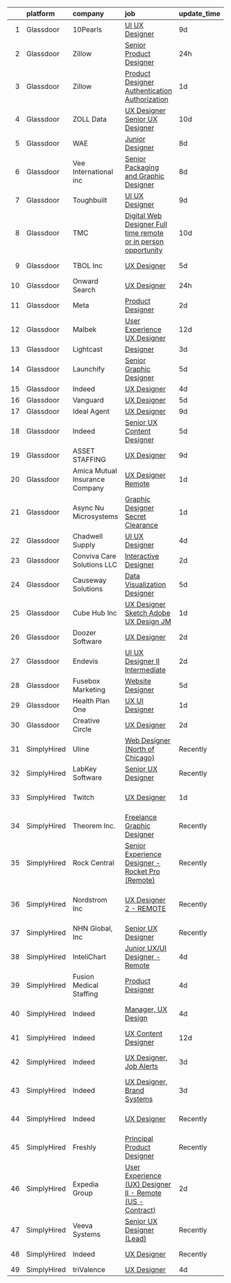 

|    | platform    | company                        | job                                                                                                                                                                                                                                                                                                                                                                                                                                                                                                                                                                                                                                                                                                                                                                                                                                                                                                                                                                                                                                                                                                                                                                                                                                                                                                                                                                                                                  | update_time   | location                     |
|---:|:------------|:-------------------------------|:---------------------------------------------------------------------------------------------------------------------------------------------------------------------------------------------------------------------------------------------------------------------------------------------------------------------------------------------------------------------------------------------------------------------------------------------------------------------------------------------------------------------------------------------------------------------------------------------------------------------------------------------------------------------------------------------------------------------------------------------------------------------------------------------------------------------------------------------------------------------------------------------------------------------------------------------------------------------------------------------------------------------------------------------------------------------------------------------------------------------------------------------------------------------------------------------------------------------------------------------------------------------------------------------------------------------------------------------------------------------------------------------------------------------|:--------------|:-----------------------------|
|  1 | Glassdoor   | 10Pearls                       | [UI UX Designer](https://www.glassdoor.com/partner/jobListing.htm?pos=101&ao=1110586&s=58&guid=000001822efb49cba9d8c8c43bbc4e1f&src=GD_JOB_AD&t=SR&vt=w&cs=1_9fadefc9&cb=1658645597150&jobListingId=1008006097055&cpc=77D8CEE05F182B4C&jrtk=3-0-1g8nfmigpjrp6801-1g8nfmih8i9ip800-8954bcb0c80c7128--6NYlbfkN0AZhccrYCUSJlZEde1UnGXnwlG1V9FU8luw-eezWnVYryhvytlOo_vN_9VpuiQWIjKf1VWnHkpAwauXN_L9nOKCQBamihrglgP6Etz8i7tMa89cZh808727uNOypzGqdqO_C43vUxqv2mX3MbNb5yfh2I4Z5xt2E3PNu3CribzXgnDnUdZO02vIBa1F977YuLwfqyRF4nJ_hBO1Ix-8VtkigGwNPS5RiOP7Aahds9cc-zWpD9zEteovkxb1JPTtHy2TgahskzEFWEHX6pC2Fn4WD8KP32fCeGmxzrU-vI0m2Gs_igkPKUjK5_uMrXRO0HJVPSvG400cu05GzD3iyPwDj1NzO1CLRQtBVtoEWn5Ux8322s0KeVZFWmMQZ2BPvEmD_vimTrfiVR_Inn6144Obml8tTMrusaDZvzWYTyz_PXUID7vjtYI2NUt41ax1DSI%3D)                                                                                                                                                                                                                                                                                                                                                                                                                                                                                                                                                                                                                                   | 9d            | Tysons Corner, VA            |
|  2 | Glassdoor   | Zillow                         | [Senior Product Designer](https://www.glassdoor.com/partner/jobListing.htm?pos=126&ao=1110586&s=58&guid=000001822efb49cba9d8c8c43bbc4e1f&src=GD_JOB_AD&t=SR&vt=w&cs=1_fcbbc256&cb=1658645597153&jobListingId=1008024796720&cpc=451933188B21919D&jrtk=3-0-1g8nfmigpjrp6801-1g8nfmih8i9ip800-5e6f7dd9937510c6--6NYlbfkN0ANMurRYyPEXg08u6OamUd1Mvhk-zhFSGYIZgoJR86UvYL2v6MoUqae-sD5DnU21vpxJYcR6wc9hbrIIBYAaQ9evH4EppjVYFOP2-_gkqFVxqTvyiElhsPFLwSTDABzQunXxr3e0o9jnw4APyUkYnXPc15tUs56kqpQPe8BIII78SuB6_s-BONsGV-ZjNKWxyLVvCY35TfT0n2k-iGShnZ3y5Mr8Na08pYAVTP3QJQxlNsX5D29EYvKTZYzgAl0SBJ2CZs68QQ2IyhpagIdEWRJontGXVmqfqgzv_YU4YqhWRcr5kFnCQiWxVrTtps_Qe4mCLcfvkOvu24mp4JuNYqgWBFlvsIGS0mps6xC3r8IOCje0hVkcfZ2pWvW1xiQNEngAG-GRRXedtsLjhSYJF9ZUkFrwM_Y0igW5JPaZe-v1wYVRfq0ff2N_EvYiOt7fly7ORUbjslzUaviLwtxVXyE1IJMzAndFnutX-nVhkKJmZDQeptTEYBAwC9p8LbDA_ZZfDOOQVbSssdGL4YBqoifsauWvLi2wncLKpK6vBYiFwH9xIr5m00nRcjk3sS93zkJIxAYpb3CLs4eXJ2Ijvn7hhxzO8QVMcCDsD34W5O7ENz9eCVd7oPV2WnUAEkBmZlYwOgpRtxyyWAeifRpnLaGF4Dt7_wJvkcxGw6QKC4keGQYEaQZZRP7fy1rg2haaV2AMa3d9GGOEuarJnS3WSv8iRLXFEXT-a5pAeZ59bO1FHkdDyyM9TXGVdPsjIk4Fxy5ev5iDFglFROMPlGDTxa6fhitVwpbz7Cmn2Kwa_04qBVfOFCRle3f2UaRbtam1XRCzFga2oqSTeRpbvk2ooAFuIyBRYoD6P8Iazgg9CHl7znxkZo8E-YxU-3Ukvc-uTs%3D)                                                                                                                                                          | 24h           | Remote                       |
|  3 | Glassdoor   | Zillow                         | [Product Designer  Authentication   Authorization](https://www.glassdoor.com/partner/jobListing.htm?pos=118&ao=1110586&s=58&guid=000001822efb49cba9d8c8c43bbc4e1f&src=GD_JOB_AD&t=SR&vt=w&cs=1_fd1a0aff&cb=1658645597152&jobListingId=1008023664624&cpc=334ABAF5D42DC775&jrtk=3-0-1g8nfmigpjrp6801-1g8nfmih8i9ip800-33c1d3af201724f3--6NYlbfkN0ANMurRYyPEXg08u6OamUd1Mvhk-zhFSGYIZgoJR86UvYL2v6MoUqae-sD5DnU21vodKaM9KoTV1c8LPLLOSfkmXA25b2gwpB9Bb0DAT1JGVhjGTQhdIkWIgwcDQdSB_w8VdaFvzjUqzuqErSoV0_Es1jqDKvJEbUkHjNwgtPI1MnQkkjvjqVbu0L2Kg9p_GI1dmpPLziyz4fdnOPQGvD5uRSXZyoRuF8jgUUOwr3tlMGJOReL1JrSIUsiDINViOMgPHx7Ngqx_4fEqy5JIK25D_rl0LYVbEdPjmMcS8WmF4GC-zLGZRBVIvjGyX9HWz3x7pxZHGIMMp3rswNGl4Tis2mRF-1ulGsSkNQeVqki4WMDxCXXfcy44-EG8LvBEtbLpibYXnf5fYjgVqHk8hZQcemcSoYX9CbZHqz_1ymOFfwIT4uk0IJ8_96L3_QlTLlRUGPTpNSrE5m5RsnGDd2w0nTQYvhxnnh3a3YQuT6JJW-UvIOa7AHKUg4b_7SDxcFM95EivrzgDNvgEKrLxjx2xVsLiqWn-Ota7n9g-AdNaTCerqbEXqacGXDCZlhc3UtqTLAeFDg6Dj7WDA-N_Oov4S2rjDeNuB1waJV8l_HNpwrZGRiBIuOvVB5P7USw4EvMrp21itH73M8dFq4GusNaJV_M51sCWsLbf5clp0wYg1jSVBbmam4LyyrYVS5vPJpi2BOfWu8QmOroLmZoaXTks-onOqe8WXqz22K0dcXfWY1W08iue7uAEnrWGkDWfS2h4aiXDIFqKJpXobt1RNwB9KXgRWtDbXjSi5AzmvIMY69YTdLOvJPlEpriNLtosWaT77Vpf0O0iyB9CtGMqn91qTofSXlSEHZh81UUQ75VvTqvIWTkBdhrc)                                                                                                                                               | 1d            | Remote                       |
|  4 | Glassdoor   | ZOLL Data                      | [UX Designer Senior UX Designer](https://www.glassdoor.com/partner/jobListing.htm?pos=103&ao=1110586&s=58&guid=000001822efb49cba9d8c8c43bbc4e1f&src=GD_JOB_AD&t=SR&vt=w&ea=1&cs=1_229fd95a&cb=1658645597151&jobListingId=1008002963426&cpc=5F8B9684766EE3AF&jrtk=3-0-1g8nfmigpjrp6801-1g8nfmih8i9ip800-a00ff6b17fc8701a--6NYlbfkN0CIq9sqsdHG9cyeciSMGB2OVgv17i_TEGVwM1no6oC4wWg2s9oH7BGJ7lPkg1btb98huIL7V4V5x5MkjqiRMvX3058Gsj0BD86erdmSqn2x9rDaiyNVM216JjWieFw7TORgJlROIv_5ACNY1VCHRt02C9xxVzOkCWqwdv-_2jucEfSEtHQxlxPbZq767ByUig6aSjm0QzyShx-Z912DdhWa982gjO_FoZaPokBMyUyTxH1iiXrOGLndrD13zJb0B4Yz7Nd_b29ibmyZTXJ3E4xMmQMJv8EfrfMmOezIBDKM_k9Kal26WJYLpvEOtcXoxK_v7bOJD5Lqo5danej4jdtbyUMu3wTPij1tI377GhQnozcov1P4g-1w-r18FZabV89DlQfvVrNEdipZS2m7tubFIBh3VJy2pxUQlVUL0tbY7kGb9t2VQhSQEYp4CHIsW3PPnQ6jindEV71dY0PJSai78WVqMEVRZpnMJC9aFoh1iHr13F4DsTrrjdc4C6dm6qcfIOwE0zwX1JzYksHnetpg)                                                                                                                                                                                                                                                                                                                                                                                                                                                                                                                            | 10d           | Remote                       |
|  5 | Glassdoor   | WAE                            | [Junior Designer](https://www.glassdoor.com/partner/jobListing.htm?pos=109&ao=1110586&s=58&guid=000001822efb49cba9d8c8c43bbc4e1f&src=GD_JOB_AD&t=SR&vt=w&ea=1&cs=1_48ad96bd&cb=1658645597151&jobListingId=1008008063232&cpc=ACBF47B84C432121&jrtk=3-0-1g8nfmigpjrp6801-1g8nfmih8i9ip800-0fd0313dfadfda3f--6NYlbfkN0Bl9QJxqCZcWcAyXa034HOvbvet4oZucNDN581_ynRfl1w4Z2vSbYLN9J-8UY_LNbirN5LLMGGnfSm2GNK07V-OSMHUkmOZFMzFfWXYH6DJqvANaaMLJ95AT8p4PdhW1XjmjR4b1ATq8P0epZSo0-R2HIhlFQJv7-4Ni8BDirUv9df_aJSLsPfPudWJlc1Dq5G2H_P3LXTK01YUuClQtLjevZJzdXlFX8MZOl4yrnWm9dO0P-2Kszsth6U5KrjM9se-Q-dpDFHPpEQifA3TNgSTWBSIPYsOc4OCaKNHOXngWbHW_II_AXAH-nWUQ_bjUjCJA4Gw5MMAx5yhcPOkwMEIq7y84r64jzSkVXKtyopUiZ1fO0eBzoVhXKx4aaSpy1UfMTmEXYiiF8vxcP9qfTiV06ryWE0zSqwWgZ7dJy-hQN-b-2RWuJtgmc9mFLzBmPqA290zGLXqUcyNxsFCR1O9hhycztInTEboPYAxqDzMdns8eYaaBc6hnyA-KRdxkmRUh0riza1HLw%3D%3D)                                                                                                                                                                                                                                                                                                                                                                                                                                                                                                                                               | 8d            | Rochester, NY                |
|  6 | Glassdoor   | Vee International inc          | [Senior Packaging and Graphic Designer](https://www.glassdoor.com/partner/jobListing.htm?pos=128&ao=1110586&s=58&guid=000001822efb49cba9d8c8c43bbc4e1f&src=GD_JOB_AD&t=SR&vt=w&ea=1&cs=1_10053495&cb=1658645597154&jobListingId=1008008455385&cpc=F4EED0218A761C36&jrtk=3-0-1g8nfmigpjrp6801-1g8nfmih8i9ip800-cbcd017b1663fc8d--6NYlbfkN0Dr6IKwl4lkWnAOZFGyO8hF2TMBrUYSqKPpHH7znGLbnsjvVMpQ7-eveiYjoB_rmKV_miQNytewdOHn-vFU2fUscGZPElojZ5iG43rzBCmd_eJlkp5720PYubZI3mzxuCwaigYeMdpwQzL8mbDFVCtg2GOgHPRuFsKNkj2eLTYJ1UWuL5J9HwIKxjZcLLpdHpQo61tBHxlscd6p6Y5XiS_5mNy56LoGf_3MB_QLPqniyi8CzRE27OX67CuF90oId1q2X7NJiHajyg0JZu__fbjPOquh2hs2CMCgWOOeo6Yg4y1Gy64iQLhRcSqTiRTEdbc8GuYPLVCzamfN50y3l74hnliNtplqcfCPE6fx8_8TYONFwF-rRAQ8KW7OMM3snjfGHcS5YaSYUhKc8m_8tY0tbm2WZyR3WTKPqOZ8zotLDCutOXNjamTGf1g0gcRx4eNFBRTKsclC86ezrvPsk-RL2Cc25XOGvdn0U6oH4xSZzUygtLiAQtLrrkTDPr9B1mbQgc5c0ZaakdFlsW_qVat50FtAwOl5gSI%3D)                                                                                                                                                                                                                                                                                                                                                                                                                                                                                                       | 8d            | Garden City, NY              |
|  7 | Glassdoor   | Toughbuilt                     | [UI UX Designer](https://www.glassdoor.com/partner/jobListing.htm?pos=122&ao=1110586&s=58&guid=000001822efb49cba9d8c8c43bbc4e1f&src=GD_JOB_AD&t=SR&vt=w&ea=1&cs=1_8b6b0f32&cb=1658645597153&jobListingId=1008006195440&cpc=0FE1F5EA2BC84A01&jrtk=3-0-1g8nfmigpjrp6801-1g8nfmih8i9ip800-b9aca1492eacfcd9--6NYlbfkN0C4BDBIIfYywdCnnQWSiy8nzgMXr_T-T3FVOPaJNWu58pnR_H9tPKt8co2fgNIpCjBT8BT2MlcNHgDF2P4iQm97ArtlCrQWl9fiodumBd9SyA8GjxP7Lxv-OXqRqSZXL8KEtkOv_K0eZlIEswWW_xnzs4GSELgV4_6-BCqlyZE_POnfzBdny0HTdKa_yhbjC4B2a41f8pYujfL3UBnNDbBN00ULQFxLnVgLriLS1wR-i5mHPrTCNBUDVewhJOmI4s5y7z5PkpePo3cFlDc1S1aE4ztY3LOUfY5MPYRBF-8SAfCK1gMDXa4V98flD7NjNLFNdU7IpnEnkJ0pgXMGBfOMuIAFBaxJ93TSJxq0HiUReDROgCq-FtyAI9PjZMTfh_m6b_fBrz3o_n-RTdplGmBhKdDjY3vG2C9ouEZr8VlDfOfHTiW4rWJnDS4JHoiWcsM9myl7OJ4orNIMPDZBhET1Qj4ehUCP_fSfbBe8ir74tgNaq3FSLQxR)                                                                                                                                                                                                                                                                                                                                                                                                                                                                                                                                                                            | 9d            | Irvine, CA                   |
|  8 | Glassdoor   | TMC                            | [Digital Web Designer   Full time remote or in person opportunity ](https://www.glassdoor.com/partner/jobListing.htm?pos=127&ao=1110586&s=58&guid=000001822efb49cba9d8c8c43bbc4e1f&src=GD_JOB_AD&t=SR&vt=w&ea=1&cs=1_cb6e613d&cb=1658645597153&jobListingId=1008002937055&cpc=9DC6E4D8324653EE&jrtk=3-0-1g8nfmigpjrp6801-1g8nfmih8i9ip800-a26bebdf1fb63f3d--6NYlbfkN0BplMsZ7EaIhGY7mYoBG98EI7b4UtQDV_xIzGnVofTarjH-XwNLMxjau36WeZZlqvPXURsZJw6N1TbFArSAJATZmDS0irV08MiWaJc8zHueBBJfkS69_gWiCqqj0e-4OJhmxLk7gTdA_7j0BcRCu7AWb1JkRS_NNaoF2J1DH56vcXkYkwlJaQnXiDOLHvdJRvEemPypDTEBRRAOEXZOUoe48LabA5WYzIgEo7QmwDp7Z1mt8KKGFFS74ye10pbDkMjcafSWVGkg7KjG6gDPjtC9WPfifmYyQd-nBARiH_gqGpi1Lo_29ZHtDDOL6zPFOSyrBFbR-TS11nlze6GyzNNypTBWIDfD4-TiVKaR7jWxfQOwg8bjjHeQbCrnn_JFakesCykkSGLPEya2q3Jjg3D7QCk2PqTBJaFrb7uMixBAY9E399gtlCChQs2vww8NBmwrj03fYYvEWtFYN9533JvlH5n1U-2SxBBr4j4R1Apl0j2V2SS8f4-n7JS1ELjnYgO1mAQ_sVbnV_NvwSVYkmPQXFat3doysCmfauSRINM41g%3D%3D)                                                                                                                                                                                                                                                                                                                                                                                                                                                             | 10d           | Connecticut                  |
|  9 | Glassdoor   | TBOL Inc                       | [UX Designer](https://www.glassdoor.com/partner/jobListing.htm?pos=107&ao=1110586&s=58&guid=000001822efb49cba9d8c8c43bbc4e1f&src=GD_JOB_AD&t=SR&vt=w&ea=1&cs=1_76b4ead5&cb=1658645597151&jobListingId=1008012394896&cpc=4050D81B60456B41&jrtk=3-0-1g8nfmigpjrp6801-1g8nfmih8i9ip800-85be3595b44e6236--6NYlbfkN0CNayYzF1mBaI40OgT78t3Q2d9IxlwDzhsYR4HK7epYUQ6uENfBpi37ZBAn8cenkM8i5cycZZ2W6tACPsepIYqvX_rEMhurF5ejkXt6c4FD3LUhu9VIxhtMfishJCwpTKgL6dSZzLiihmx4QfO0mqPZ5NXdg1Co_1n6IWUJ9Rf4G2hm0461Rg__O6BuCFFLnbCekQ1pLTX8nrNgtM6oefHBew5fee06cvB3XX7ZeLbddQepbKdnq4-qUj0H1_jYjyNwZCVhUN3aSffksmfZD_Th_iNNG1qr2AImltof50--AmysQ3nAxW4G7l6OnkfEFE1kLsBDGZ5YwbnXkZD6qQXXGwJ5SH-KcAFg9UmisBHXeRlRd42EPnvqQyYsff74qiS-pXu8IJA5lhaNDuQ84pjjqgIE8TQPpLkNQDH0u06YDEZng0p6BAbA75as2xwpzmpapf7AQxAhcpNUU6BwW_EE6SsSUVuj4B29Wl_88wjfts7AEgzXz_hl)                                                                                                                                                                                                                                                                                                                                                                                                                                                                                                                                                                               | 5d            | Charlotte, NC                |
| 10 | Glassdoor   | Onward Search                  | [UX Designer](https://www.glassdoor.com/partner/jobListing.htm?pos=119&ao=1110586&s=58&guid=000001822efb49cba9d8c8c43bbc4e1f&src=GD_JOB_AD&t=SR&vt=w&cs=1_ee8aeeff&cb=1658645597152&jobListingId=1008024417767&cpc=B576E40E3A51D23B&jrtk=3-0-1g8nfmigpjrp6801-1g8nfmih8i9ip800-de76321ca7919824--6NYlbfkN0B7YoEZZ2QAGDyEGGmBPAUWSHc1Mt3sMCn9FehKcWA3w0jw7EbYYLNYdQbp0yVH2fsG0LlaQZ7vKJzbyM9FaO9ThAF25i4Y9Db8OS0kN02wh5M-mYj3fgmjngvL1TeQbYOpYnBsi4QLrv-EeZ97BEgr0j-5faV8pkmaInSObnX8WtAkPK9HcCl_uJ7JvboKajbkqoy4W9310BMkpFASkbikipEEYHhNh-3E6YO81mxW_yJnL652OL82w4ySTDLKGtqLGG7XV4l0SNzPQns-0vzbovoNgyt5aUwYHbflcyhmBGfKIDCXAlhZpEz1W4WVOf6Rj8YSNeQute1XiznT2l456AF5W8gGi4uOZimoZDKppjZsmo2bhYp9pXJDtMQm_uHlZZ-vpx1V6SN_vMuUUzasgkAOyi0zK313SlUwpnotkgVRJtv4eF3HAaN78Iy0t5Itftl03FOOJVReUfchYfoAgnTXrdaGAHYM_-TuEJ53TNJKiVHcQJV_E0tjb7xFA8eFb-WULmTdv8zUsGgQ5qmKMVwWJ5ZxN15HMrbtSB9s82I3Dh3S1ZED5Uc6XmX_q2hy6BT-p95Lsf1icewcZqczdcScVGys9TEoIbA-rl7FfEJBlThRHruk2PqIAKFkzgloP17lm_RLzVNMeMzDyuV7sswCAcT0x0EyXOaD6JhdNR1RV97afWevWdM5H0Ytv4Y_sTbCKd2IT88VwvBqonAUFhVvyKqB2p0yNxQHiYJ8_swGH3scR93RA0M9YCEi-mYsZ9Rrj62Oy1Cww4g2Qs6nMVk9mG-No3pzSG31JbZZLlQuPgb3H9-fpFszltpO4cSBkohjQ3jeIhhxVFdvEKgTZ4lyZCPAwlg4CPPsvwztqM81qLAPu8dPxBLvedVSwW9ugEaXRN8pW-lD-r8SK-iysf8KtKXJ1aewC_i4BEWHL0TMX57D1htzGIfC8Qcl5W1aiCBScp8fGXBiJECCERjGB0k3nB7aCG1sRAaSLabsWQ%3D%3D)                                                        | 24h           | Boston, MA                   |
| 11 | Glassdoor   | Meta                           | [Product Designer](https://www.glassdoor.com/partner/jobListing.htm?pos=113&ao=1110586&s=58&guid=000001822efb49cba9d8c8c43bbc4e1f&src=GD_JOB_AD&t=SR&vt=w&cs=1_43773419&cb=1658645597151&jobListingId=1008020186544&cpc=F45C15D234B746DE&jrtk=3-0-1g8nfmigpjrp6801-1g8nfmih8i9ip800-400bcb0188464b65--6NYlbfkN0DYl4UJW4r1Vl7FEn6T9F-rD9lpC-0oMJVSiWjK_MGUd5ZxEn957iThda3zHpNlLYPmXuLXrqQKuPpFW9ZKcoagqkkVPdz3qeXrOPgSzx1nU5HeQCRwBHI1bzucSPvmwZJEJUjnXnGco6OZMlADS4Yela3z4ZdxYzf5C--KbOlsYEek9tSmhvSV-KoyozQOsc8qP6fZKWFseEQ4akCA3Tzs3qmYcQVSPuRJzBxmPlvchBxuTGrSkXBvWwDmCFYo_WI9itgsrBNVlJm5ZQzcvSwXhBTYbRfIJyvuhqhViA4hUTq0SlQlGdctOuQtDPGNexJADFaWtRnt7OWKgDlGcLtSHGtzjlGx2NxWA1oep1bWFzKIZNo7pZKDkxey3KvSm0l9jMP8-PDJhvoV-aJ3cY7gmFgyeH1SVPX7MldI3U1aI7RvF_TR8c-3_047i-RxPBJftZEeWEdQ9ujA7oIGEzl9VWGnQ9uar3qEd2DGe96_Btf6So3yt4hu2DcYvr7FvN-JEEwW0SRK3-CThoREk5iGAl8UKhAJZJ2dR-SUq08g6oNiJL67WSNXe51UTs7IItDksqB5m8lmtaGphYk2W6EsyEVLZqhQ64b6mdKnklB-hGxAVx933owNXv4AtXnpRXmus36GtVweAb52__3ri6nmB5Bn5riUnr7DDOYg91C1YwmrPiRcd038iAazi86Leuf1sDeg3RePbRSn95KQdOfkev5K0qL0fw-2K5mmgMu0FnPXV4lV6La4xXvJUHVstlOVNbT6azYnk1ywbpgz4nqzahhvRu7gkUdufvXx0OXdM8wv2xUVrc7OArAaRtm_nfBzMtlAmv7Fens4P44VUsimHNE7LLHsvXYv-JlfUUorX--eMo5fiKqK6Aq--5wb9a64hDimsCUFKD7NeQ35HHK_VJSYXQSQce5HTiEq1mr68Ndm-Myzl_Azt-Ju8pBCA-SWXkBW1kbODRTFqh3TRqq0r2DnRyIToc-STh-XnXlsJmm-4MMFrqLelhlyLbxAYU7cET_80mN7N9Msk3HLT47rzTyAIFQi4-Q%3D) | 2d            | Remote                       |
| 12 | Glassdoor   | Malbek                         | [User Experience  UX  Designer](https://www.glassdoor.com/partner/jobListing.htm?pos=115&ao=1110586&s=58&guid=000001822efb49cba9d8c8c43bbc4e1f&src=GD_JOB_AD&t=SR&vt=w&ea=1&cs=1_8d6a7d4e&cb=1658645597152&jobListingId=1007997931856&cpc=AF770993EC679D41&jrtk=3-0-1g8nfmigpjrp6801-1g8nfmih8i9ip800-40b944d675ac0270--6NYlbfkN0DLxniXb9xd09bch3T7EymxCrgj1jiT2kSu__xrmi42oCz9LhPSIgqDkzaCgiq-91irpUlDuDFCyX0TLUzPEHjPdGii383lif6Jg7HcDM7XHx9s25I8laqUQcOYn8H5G6ivC-Wz7zzU6FTWOhKBeDi_Qu5kdXkHZc9mBmv6Wihgj9rFMeRU0o5vfxzzC7YJMP_1KXhVwcNwgubHu6eKFAiAuHmnrAKVi17ESqptcA-YMib7cT3HAcOZ3UgopIa1tJjgTid26toFjE60lbQ2OGqvfF25w2A7LSAjuIzf1HMpoIS4RIdf19dSCZzi_GJrDNKJtGHNZGC65gFBaC9b-tJGnihsJjxzOCYRDyBKDbSWw1G9yC8Px_rNMOc8gGrRwTR59bR7JQ121Kb8kQqFRqsRficOCR6jNLUxrbYz8-nhCTVFVoBBGfvLZeozpeuNAUL68hlJxoCQnCS8KtMO_3yw463Kvd6KqpJOQ9gHBYaS3H7TcWKbQk4mQAcxiPs4FINB9AzzU_2FTA%3D%3D)                                                                                                                                                                                                                                                                                                                                                                                                                                                                                                                                 | 12d           | Remote                       |
| 13 | Glassdoor   | Lightcast                      | [Designer](https://www.glassdoor.com/partner/jobListing.htm?pos=108&ao=1110586&s=58&guid=000001822efb49cba9d8c8c43bbc4e1f&src=GD_JOB_AD&t=SR&vt=w&cs=1_c6450c0d&cb=1658645597151&jobListingId=1008017615295&cpc=BCC169F53084E245&jrtk=3-0-1g8nfmigpjrp6801-1g8nfmih8i9ip800-d74957f2375d8404--6NYlbfkN0DkKenFyqqc7-LGUI0LefNLKAb03uBDxdXH4Qh2AKToKeJUBhpws2HOj-j9Dn5Ir7g1xNZB8QiPmObLm9Je8u_cWzDxcpIfu7ZFJlWZfPLDxhCLowuG21QwQ7UodzQf7-26iKizCkFjp47SBwE4fi-GaniC0nlfUiF9v-kfuzkJKk5XSv8lflMJDW4uaywBvOiXDtpcWU1EqWErH0PVAqZ4ZI_kKPUtFzwRvhvxttQnT8_8gcpyGlJOVhYEsPq34p43U872ey8Pd6OF7s7SDqEjPLKXFybV7if2K8oeFyAdEKQNTwYCh1Ugbru9Fv2qgo2t_-5PDpgka-ZhmuO4NJV_rZX1o5jfd1j8oexF3_2VtoGlwXfoCcnDcoH7cpU6xk1AIy0WdzgH3korl1RRFJ0PxisFWRSh8m4VnQFeuUqvC42b7dwe_Y3DiIb662g9cLnIYrXKR4Ihm85OqKEeMc3p2NyTBe-oTukmhewhmf131hEBYpd7pARmxCAMye6MK3GMUxpdX_T4aw%3D%3D)                                                                                                                                                                                                                                                                                                                                                                                                                                                                                                                                                           | 3d            | Remote                       |
| 14 | Glassdoor   | Launchify                      | [Senior Graphic Designer](https://www.glassdoor.com/partner/jobListing.htm?pos=105&ao=1110586&s=58&guid=000001822efb49cba9d8c8c43bbc4e1f&src=GD_JOB_AD&t=SR&vt=w&ea=1&cs=1_b24edff2&cb=1658645597151&jobListingId=1008012423744&cpc=77D8CEE05F182B4C&jrtk=3-0-1g8nfmigpjrp6801-1g8nfmih8i9ip800-c377fe846e0651e9--6NYlbfkN0BHIfC1zsKGIu0R3teaIu8liT7fbRNLaQeDQfcPJweUK9FtGyWMTNeDMuM9Zd98WoDM4LZC8wRZWM3PtnTnIqgxfK0wwoY5HmvQZJrRyduDk6hjyDUyLJfsb00dDCDlUe9ycawHQCiRp9NpvbWFabSH6_0PsrngYfPy3QIMbFlvgaDn4ifBA47aDtDMgFo8BmZ8ne1BiNTkdkYRwQRl6oSUmpypESOwYyh18xbUEXfXkMQmZnTLvTGzWmsEWnzS9Gq2u5yVuhi2bKM6Nfv6q6dbrL2fQDsFzkAzwWnp6cRp6Ln1rLoOjN7lKHY-LMUPWXQNaO2c2ToIy29ZCw6945ww71eUg7aurMvOkMEsETUhHfqM8EDwEtRapP49AOZtzMF_DDH19hljDX0rWOPfSGZ3cQ3OkEpQ26ExehVs9ZHkF981eI3QtB7sNKFBgxVWpSML_Ad_veE0Kel3ctyYhro3LHRjr3ZwjiGwDDFj-KJncWkkb7-pEiyXCXxasbA_4j5BRMZJVNoIng%3D%3D)                                                                                                                                                                                                                                                                                                                                                                                                                                                                                                                                       | 5d            | San Diego, CA                |
| 15 | Glassdoor   | Indeed                         | [UX Designer](https://www.glassdoor.com/partner/jobListing.htm?pos=106&ao=1110586&s=58&guid=000001822efb49cba9d8c8c43bbc4e1f&src=GD_JOB_AD&t=SR&vt=w&cs=1_071d35ca&cb=1658645597151&jobListingId=1008015189639&cpc=B076152010A3B66C&jrtk=3-0-1g8nfmigpjrp6801-1g8nfmih8i9ip800-e738aeb65cbc2f89--6NYlbfkN0CiRNM7CVr8YueLFKlzwbFWI0o7IjV438l4sVrvKZ0flpURU_mqoI8EbsK64YRr3OArdLyNSYbnwANbgQNQ9mr0QGht0VPdNditpoD0uLsB7BbVdnAQi8CCa7v5bn5-nQNYI9RRuTymaenQY5pT4Ps4JNo2OM9dJbeNhoxoT1DImZjKJKCpuCh5sZs7OKRFQ-rYrVAc9-7ITyA824mnq0xPrnwjf5j5EBzlzk0hZZTpqL3DNqfb1AIfHXiUEsLeM0q0MsaKHLXJ-XdtEUBWmmRJXAudFyaOSliUubQsML3Yg7h0eW8QbkwQLHJdNyqyPt15xtVFubDzD1bcc2YwhWSF43B4NAGnNhjZMxA73h-ELMIcE7vFtnnmFqW6a9Qtu2TF2PE97EE0mx6iyR_8MYArnoDrUnsectdGxLDQwZjnw55giAa5rSxR1JN84qkQU86Bi7A4vbCApxLvsrWYvz9diRC6VdMF9j4sp7vhR61vMBoa85fnh4QXQbSDVr-d3zwNz0KkHYJ6ww%3D%3D)                                                                                                                                                                                                                                                                                                                                                                                                                                                                                                                                                        | 4d            | Austin, TX                   |
| 16 | Glassdoor   | Vanguard                       | [UX Designer](https://www.glassdoor.com/partner/jobListing.htm?pos=117&ao=1110586&s=58&guid=000001822efb49cba9d8c8c43bbc4e1f&src=GD_JOB_AD&t=SR&vt=w&cs=1_e9df57f7&cb=1658645597152&jobListingId=1008012719121&cpc=32EE424DE2B657EB&jrtk=3-0-1g8nfmigpjrp6801-1g8nfmih8i9ip800-ca902f2d715a43cb--6NYlbfkN0BWQs_M7ZA8XLbIFWVw-PYcVVEPryqVLyWhKaEKPskHy2YkbHyHJDwBFABfX2IzFJUFRIsxY7z-4KfcKbQhDNfGzPyTZgFL2yMW2TdbHptY5QmfxjoI23w9jMOtnl386Kp-2yF5KAlHVin6fjtTo9FpGMuvuo1aBx15Qf890HmH539j9zNFce_t7pKouJpo3MdhcARxqKyV0oRJBzuyFZE8PZ-JOPfhfm-5XN2R6BE1SWk290a7gJRPT7iMSfys_e9YLIU4rtLs4bIze3lZ-lt89S2Y21CaehHXCQPrYKY3jJ9XHsMNlVEAqgndMK1y5fiNHanvgqL2LriiEL7HN2gkWnmXgMdTsbnCKjXadbpPnD945IwAv2HZaLmMjfv-4sFDCJs7ATETG7P-8UdiMkeoXyUbam98EtaJ9u4JA2RMEgexcEkodk3_UD1QiFVZSweUa_UmIX3v-3jqmVC4pUyg46xSwV8i1UWGbGWz2VaZV7ycIpCa_qE0wXilQZVwfKV7S8zW1_IxXi6Pp0vyNp94gJ_pLhCoJGObB8gQZPVDiOjaHFC7gsgFxVE5V6Ad35YCJt3MGzRf98ic9G1vA2mULBIrpvTfihRGozvWPRzVA2DMn3hH7eTBVFgsgoe-UgY3IA_A-_TVh64F9NWp9RHQLTffp1v8qj0vHD9W8gyVKglgPw_8YAG5CR95fYnR5chBk1UWk3EGa4D2-miJj4DamwSmTZ3AExHhM9lbUql2uerWusZYxJXZUld0cUX7siHxInIcvyqKxMmfs3wZBJBn5ZmSn2HIEyf02RLlaqo5_GFNoy-o22zMpIJj0Ivdf21pMjQn5WvwChACk4pUkFKKUAJuToD_72lbtepBL1SKKSCLljMj4Hxa_Jiepg4jYXCklRtf0Ptcj7SNX3_kkpVxYaXjJcc3E4JYuObIVvK9rskTNFF1ViFWKSPvSlaEVjiBG_bAacegWBfiDYOdK-E7nYGNmy6OjoMr4gniC7eMVBxxLSZecG47tkHqJbRxr99PavOZqh3dP_e68agRnocN)                    | 5d            | Remote                       |
| 17 | Glassdoor   | Ideal Agent                    | [UX Designer](https://www.glassdoor.com/partner/jobListing.htm?pos=110&ao=1110586&s=58&guid=000001822efb49cba9d8c8c43bbc4e1f&src=GD_JOB_AD&t=SR&vt=w&ea=1&cs=1_eb70461d&cb=1658645597152&jobListingId=1008005909972&cpc=92BEE8AC7E71C1CB&jrtk=3-0-1g8nfmigpjrp6801-1g8nfmih8i9ip800-bdbb297212267bfd--6NYlbfkN0A-yITrdM5xbF5Z_tnAxpm7rR5S14GEkl6YKMB36NwAHtH4wZKT0KExl994dfMBK7MiyA05_Uz7A0hy8ZJqFoNYk-7jk0olJG1n1hgSDzUrZzj117F4oiWzLqSkZAWVr48SNcQCKAvOShzh-5IaLTsM8EiJ0G5CKN22D0nZO3FVfh7OUejmsEJOdSShtaiOcrt1bcybuLOcauFjB5O2gsEE8GjmHnOe7wBbjq66JM6bS3jk4GloZ4dEPfA7f1-qc4W4WXSQapulBF9lCZ9HYBNZGKm_wxR86RQhqRS6StP2973lKhmv0Fq8y8jLulsWhIpRS08bNnuo-e-J__YP2Sn2K5E6dlNDbowCN3e6MhcGNcqQi9BsrVUEyoeJJxG7zXghNIDh-HBTZ80r2k8xVEfvOnE5E5Ml8AoTVi8ooC8SX9aMEctPmY3pnOE39DmA_-kBNJwFboTEiPa9Z5LVoM5ad9JsR19X9u_abtgE34PJDfDb2-2RZdd0)                                                                                                                                                                                                                                                                                                                                                                                                                                                                                                                                                                               | 9d            | Tampa, FL                    |
| 18 | Glassdoor   | Indeed                         | [Senior UX Content Designer](https://www.glassdoor.com/partner/jobListing.htm?pos=129&ao=1110586&s=58&guid=000001822efb49cba9d8c8c43bbc4e1f&src=GD_JOB_AD&t=SR&vt=w&cs=1_a1185130&cb=1658645597153&jobListingId=1008012155816&cpc=A65DF3A704A48F9B&jrtk=3-0-1g8nfmigpjrp6801-1g8nfmih8i9ip800-b01f718dde0ddac6--6NYlbfkN0CiRNM7CVr8YueLFKlzwbFWI0o7IjV438l4sVrvKZ0flpURU_mqoI8EbsK64YRr3ODuB8J4KDNg3REuZQkW3dDW-umrJQgqaBgHTzRRsNBgZU1GHcd27I0lmZMuxszcXrxCf29MANrT2l-YXFk-jK0SQOERLplSpjWc8er0KunlPkVIRNTHnCzHkMI6TL6lH8PrKK5tGUk20EIe-imH0KXFXy09EEYfp5oOq13Z3bMVFnIZNGT-wgf8zIxUr8pFkOq50iEOnRLa3VY7BLOGhcFQ5WViMwxhvaUg0PkzL0uO177GKJUdmqSpkLZfKY8XRrr_cIotTI2sgyi9KJqN4j-sort2jXk0qJ-oNL7DoPWQTQTIHtI-E4Zf7Mg5d1gk1Hwn7AkIjKZk7poZhN82HjsAFVGwTrjRSpJF0SANTAiD2EfXpuqHrROUTQFuiiTNqeIWuA6ECcq5ekRw6UNB-mKB9_-ZiiA7galsQALBHgOlBSsIKElL3nnu9tJ_EznrUrcnXUZ21CKUqUzCszQ7kW3v)                                                                                                                                                                                                                                                                                                                                                                                                                                                                                                                                     | 5d            | Seattle, WA                  |
| 19 | Glassdoor   | ASSET STAFFING                 | [UX Designer](https://www.glassdoor.com/partner/jobListing.htm?pos=123&ao=1110586&s=58&guid=000001822efb49cba9d8c8c43bbc4e1f&src=GD_JOB_AD&t=SR&vt=w&ea=1&cs=1_a8bb53cd&cb=1658645597153&jobListingId=1008005322162&cpc=ACAF1607C5C1E404&jrtk=3-0-1g8nfmigpjrp6801-1g8nfmih8i9ip800-f4e03242fd39bb57--6NYlbfkN0AJKXzIKBK5A4Icsd-X245WBxvNnoj5lZwbXMrU7Kqokpie1q6NXPPYrRfUeJUwIsShg9r8IOBCbhpgQf06WqgYOCSSh8sxxRF-3rkj_pkRxuFe2nmP8BgA1XqBq966xVIR_yTK1edPFnw6eL09-ZFLZIp_cB2i83-NDdJrfXjlU3nxRl2RlvWTMAMnafvtF7h-ymU5SVhPA9Ic_ebBztpAGK3WRCOwl7c2RULNQQkbrJ8gsgc-wwpNq4Dro0NPO9p-TQNglLpxvrvWqlkzpuguC_A2tOfXc3xYk4V-rp0ULzNFa9fKYgFdVtgrHrPnKz2ezkzmMfwRM6bhYakhatPhI6wARSAuqfBa_Geb5I8Vj59Z3wrWMtjQ7NEzwNEMFJk2gv7nDXV9GvQzBOFeZ3ZbnvVD60PicHeOI4LXZHWgINK55W2SApFzgvQ4apPpzrbca3bKMvQIoqoAmHVHzpg-eZpucXtR-g9W9qLfgmfx9xuPoDzAC4-2)                                                                                                                                                                                                                                                                                                                                                                                                                                                                                                                                                                               | 9d            | New York, NY                 |
| 20 | Glassdoor   | Amica Mutual Insurance Company | [UX Designer   Remote](https://www.glassdoor.com/partner/jobListing.htm?pos=111&ao=1110586&s=58&guid=000001822efb49cba9d8c8c43bbc4e1f&src=GD_JOB_AD&t=SR&vt=w&cs=1_9b6acad2&cb=1658645597151&jobListingId=1008023152099&cpc=BAEB662971763A76&jrtk=3-0-1g8nfmigpjrp6801-1g8nfmih8i9ip800-45ca01829f84c6f7--6NYlbfkN0DHNsmo6-l5VPEcn0_qUKkjeVx5zfr-x0vwZbi1T4ZBycdf6Jx9Tpj7qckzafRgtcLXdLnxyfmGRzNwjI9YJwsqadLqFdxv6lRP2OBL1QWsxcqwrNLEH9JQf1guwoWx9Co_zfsFmHLjE5O-086nq_43Im-bxeZhuLy022DRje_OCdrWmKee86TwLqaWFPpNcYouGFXGAtz2XGtmWMH_TwGZAjE5P-Gc6WhDa9vDOxRGHzELH5rbV1_TMdeogDoiSNbZ6PcrTH_2ROaT1BcnC3kc3b1WRrsCXQIcc6irTz0G2uYg2kg4Jy8aG3eKgbRBB-FG6U_5PCXzJRW4lq5qafLn6-W5h0u5LrHfe7VpGvUfUuuPDEgsgSQmMvtUeJATTpM6fiuF1BDWW6WtemZ0XPra3KMq7zOCQ0ryCCIF_wVdd9TBCUOr0AGfqmpVgYjK698MbCjDIL1DDz-QikOj73UTiapgpYwAuaeV_lHGbz01IfGqHxsxEEctKngfyiHRr6dqobY-RlpVtwG3m458ov30uafPzM_w7dFqjHFl5QqPuF2kN5wLAWotxHZmcbZxRKtdA018BIgxJ_b6nxG4k29Hw4OloQf1sg5TPRUDxtLtVHgZVUjBUrrCj0VAJvRU5o784DThDhZXAGNnVQNhwoh8-Vrmpgocv0j6XYSa47eZoG98kmIKiW70It4hhK2-9wpLISgRKjh54otnRdNbBn6KcAhxI8Z2aEQztWYg32dZDu3ie8TH0LG-4UU-dDQzPTa3EHUKICrzge9TbbNl29GcBiDy5yvMaTI%3D)                                                                                                                                                                                                                                                             | 1d            | Lincoln, RI                  |
| 21 | Glassdoor   | Async Nu Microsystems          | [Graphic Designer   Secret Clearance](https://www.glassdoor.com/partner/jobListing.htm?pos=121&ao=1110586&s=58&guid=000001822efb49cba9d8c8c43bbc4e1f&src=GD_JOB_AD&t=SR&vt=w&ea=1&cs=1_b95ce28b&cb=1658645597153&jobListingId=1008022721624&cpc=2F9DD8B511C89582&jrtk=3-0-1g8nfmigpjrp6801-1g8nfmih8i9ip800-7a92737c684146f4--6NYlbfkN0A4hgeKHdLyHgzaskNEvl2xXMVaueUT71iJOYpLYISQULQoq4q001IkFe6gY5OPcMGMf4XvCtLkfWtsAB8Ej5sK1eOvb5eoaX-HHroYJDWlyozulwI7o8C7rD-0KLFYv9LGZAYWz93xyqpnRQZ8WJATRGivnRBpX-DPk4syTgYgeTMi0h_0vdOvfax4VlF66DAqGGpYCA25gRrFmiMVQVIIdes_6VKV7jLm604JABD_T462S7eod9zqL2sc4vOZUq8m5HbNq4zGffnKPxvG5jUufyE-Uy4Tcb9jc5Y5AfnSva7AcIzF9weZh9-VdUX_mpso7FS5RmgoAoQwWQuNfdE4Bezp9p9gDJthYtaWYRZmUoKCwMQ_KyfVMT80S6ui4cahVUmry0TiNRr-bqnpO4CgdENvlKTLkTOkqIetVQwW15q8uy9mktvLW1IQdvUOXSt9nH7NRPz6wwCovdBTAHzRYZBfwXN4uD6ncoN6mQ7yKT_2KwQTzGDN0ZS9xkPdOqI%3D)                                                                                                                                                                                                                                                                                                                                                                                                                                                                                                                                         | 1d            | Washington, DC               |
| 22 | Glassdoor   | Chadwell Supply                | [UI UX Designer](https://www.glassdoor.com/partner/jobListing.htm?pos=116&ao=1110586&s=58&guid=000001822efb49cba9d8c8c43bbc4e1f&src=GD_JOB_AD&t=SR&vt=w&ea=1&cs=1_0c9475c7&cb=1658645597152&jobListingId=1008014798439&cpc=F17331D9BECC482A&jrtk=3-0-1g8nfmigpjrp6801-1g8nfmih8i9ip800-479c3b018e447dec--6NYlbfkN0A7hBXzsdRqctFxVR-nR18ETFWiF-Vc9YCzVbdqLfWy5onrdVgeVLDCsCLDSYYzjsfNt9xg22x6aincBEzOn-faSrfJJdbR8K6AuYKRiMlrLejm86sIRO6j8FJOLvmFvHdp_JOqk1PtfYimEHXybERsYy8YD8Id8e9ziW6CtVTMG2eqiWLkW53ad2OdtqIWFPmIyDwnNjNdVfwiC9sdTAjEYNoDyY-1OV0jUnzj49SBKHxcoqIY8LbjbwNnYC6SJMuPj0VRq0Jdqm4KfcJd_Mlgeyb6gsvW-n9h-Y-3Q0WkfEQo270G9YW56zOGIFOQnvsvbmMccKkzFZ1BTir4nzaHnD4Vh4zWLdtrW6VOu6mE2PAIeooroY8vC-aHfTGVnD166bSAWV25jGjMdjlKIygBBUbVc_6rJIVj_1iz0yoQY6j3UVldQT2StGH_lh4E_xkpOMPwVPWkM0_w4fNDfkWAnJrw4nzLvSN2vSatx5FwnSAcz_eVPPB9AvngFbx74NmsdqiwJzThtVBc-rFZdPCAS-FV-k3DQAw%3D)                                                                                                                                                                                                                                                                                                                                                                                                                                                                                                                              | 4d            | Tampa, FL                    |
| 23 | Glassdoor   | Conviva Care Solutions  LLC    | [Interactive Designer](https://www.glassdoor.com/partner/jobListing.htm?pos=114&ao=1110586&s=58&guid=000001822efb49cba9d8c8c43bbc4e1f&src=GD_JOB_AD&t=SR&vt=w&ea=1&cs=1_9f7dc411&cb=1658645597152&jobListingId=1008020446183&cpc=01657B10174A43CF&jrtk=3-0-1g8nfmigpjrp6801-1g8nfmih8i9ip800-34ff42a6cf93e7af--6NYlbfkN0DTpne61UmFZM4rphN6Z_dPa1xbTMy_srCLEByaiB2DVbhP1pG3_chzlRlHh6a83L5tLEb5xpDPwcqT1RfxfE0VKdLke_IMRSCx-aPK656X1wObMu-TGQL1i37-VQnQyGvQuZ_065ec8Bz1HDpDmf5ecKYdK_TpvkI31fyz4ST_gXmFs5qfnfkwN3YDRD84Gv9Dd_8DhnY3lkGUrm_KRQ37TyQkoF5arrPoaoN7I2MU2uR0yEX_thQDeWw808VH_HgugcRscsRdNb8oC_FYkQbTl87QXQ4srqJPKEsA9Zg81PfIXt0XG1nPzXi3AgApATmAJZ6Frq5yUdrr-XxQ8C6myhO_4I0hwgLYsNumqpXOF2cxKIGZnU_zOjyV6kc1wNVFSKS_DuHhdnZh4VkIiy1nHafOzivvLcLl_elZk3XPXSu9dDWOLdvqBSReo7rEkCiDwH3vHyyywaJ7tGZIFSYiBEiQATdiPV_T2Vvz9WzG5rM1LV42N-H1tXhtWvRufbRDFl1ap6S4sW93g-o3LK3u)                                                                                                                                                                                                                                                                                                                                                                                                                                                                                                                                      | 2d            | Remote                       |
| 24 | Glassdoor   | Causeway Solutions             | [Data Visualization Designer](https://www.glassdoor.com/partner/jobListing.htm?pos=112&ao=1110586&s=58&guid=000001822efb49cba9d8c8c43bbc4e1f&src=GD_JOB_AD&t=SR&vt=w&ea=1&cs=1_3edfce6f&cb=1658645597152&jobListingId=1008012527643&cpc=FB7E4A1762AE5BEC&jrtk=3-0-1g8nfmigpjrp6801-1g8nfmih8i9ip800-8a9ef3f491839388--6NYlbfkN0AN8TosWPrW7QbWK1II3MVvpibBvmk5ketRk8NKSQlC1FXXT31csSEHDB7qiyA4Qj_yrUxy9AjXna_FhBbsLdYfDH55t1t0_llIofeYpM-uHE5gvdIa9wioXk6OFjfF1TYcDFunt1p4b9kSXM9NWyrUo5QRnoPhwKI_867i5621QkcWwbAy2wNlIQpI_bYhQe-Rki3JUhVEiEpozJYtzTKiVpsOWyUl59g_Pb_8RUaBONNgpmkWvZ49-VIjaiGN2xtEodsmZsiQ7QEKRxO1ycHtBGhr3yBP-92RVvfukzOhmDOcSgEQWtuhrU7XKNIkYEQTfsWFSluepnvW8BBPaBvrIkPKfyuNQ-6D2IiKo5hbFpIreYWVcivgaWlMaLCIsu3SpjL2GQ03nj6QhhtbwH0AucFUpYyVI0S04m2poipIrxag4_c4lTzI82aQeDI_3NAFzitDZtP_Ar9YfgaBPYuaApHNjVOzVkR8-26kGZ-nUpxJFE1x5spMfl4v0LmEOH8%3D)                                                                                                                                                                                                                                                                                                                                                                                                                                                                                                                                                 | 5d            | Remote                       |
| 25 | Glassdoor   | Cube Hub Inc                   | [UX Designer  Sketch  Adobe  UX Design    JM](https://www.glassdoor.com/partner/jobListing.htm?pos=120&ao=1110586&s=58&guid=000001822efb49cba9d8c8c43bbc4e1f&src=GD_JOB_AD&t=SR&vt=w&ea=1&cs=1_a8e5621f&cb=1658645597153&jobListingId=1008022812229&cpc=F583A5AE0DDDFE3A&jrtk=3-0-1g8nfmigpjrp6801-1g8nfmih8i9ip800-9c92716061f8c34a--6NYlbfkN0CYTrP2MReuBlROm19G8TXqBXouW2qqVrLkihxTFAjaYCIWXfRtmZrShEMZzAnDSvegEwLuHQY3XPsNVv0nto2Qg2O1QBTIuBTvZXn6VZoC9fTUyKCy-hQSQSiJXaaqMqw43LKEvbGJdbojSt_MOgYKcUGq72_3cb3oRo2HjKjnoykboa2biLp1nYDZK2s3yokpFvhPmnvoXGBBC75_xD5m-_LlHRvSMuJYOQovW2QrcTlc6cBoGPaq9RS4cb99XpUQI0HycbeTdYrjYJsIKeSuDN0qMCy9hG1qUJH9zR9A9L1qtqf7yJi9uetzupezf2lHvYP-lPFK9kV1Tq1c9tbJWGK9Ty1vytVV7Lns8EAB2CcG3dXUU3eYATan4W3aHrSaiXo0UWKtaTdYrd0jOQVcTLQK7RVM37sXN4DyQuRPSO4uuhBz7wC7OaJKwEM2hRFRIch4QD8iWYmdqRFoLUt4FOdELp3Kxa0kmgh-S5K8TOmSihbo-efTFJDeEkVGbMXmFPzu5ExvSw%3D%3D)                                                                                                                                                                                                                                                                                                                                                                                                                                                                                                                   | 1d            | Urbandale, IA                |
| 26 | Glassdoor   | Doozer Software                | [UX Designer](https://www.glassdoor.com/partner/jobListing.htm?pos=130&ao=1110586&s=58&guid=000001822efb49cba9d8c8c43bbc4e1f&src=GD_JOB_AD&t=SR&vt=w&ea=1&cs=1_54ff7f4a&cb=1658645597154&jobListingId=1008020686132&cpc=3DB599BF2F4828F0&jrtk=3-0-1g8nfmigpjrp6801-1g8nfmih8i9ip800-af399a0b1d20ab56--6NYlbfkN0Bg38Of9YQ3kJV2XUPt6TrE35Uahq87aC81g7ntBBDzDl4BUeCILnYXLU6PATw19imkHDFJKaE-HSGObwynxPYNNQhTKA2ndTCY7YmDy9cCkYhojGtxSa38bhzrRdXnw_0-kmfL1bmJiYnIa08zgqJNHGQHit03bLAdoz4L3qqqPzUyiVIt9sdpq1XLnml8D5xcjdiqnjMsEoq4xXrDr9v8KdWrbhLXf9xDlCQIbUA7XBXdANdigtxAhcnjsIBIHVFzmMD8hKRAOWPkFYJAuPRnEavBwp5jdjI525lC7tYUiDqfL5g0tqqMtoIEe8VEkQr6SPlZW3cmPNhJO1srLyw9MGU0iloaH72KIsSWzYzzo1vJNRy28PKHQWUm-VrdTKEnbJ8p1XEwZMm6OiKzmKihPqRpI5-CU1dmN82W_ryF_DsZA3lrUi1xxTXFuUzbdUSG7kRGA-fGTjJg6WOZHUSjXgBIuBuajCNwnef9_WGN6ZC5ccP63pN7vzYvvkvxVNQ%3D)                                                                                                                                                                                                                                                                                                                                                                                                                                                                                                                                                                 | 2d            | Remote                       |
| 27 | Glassdoor   | Endevis                        | [UI UX Designer  II  Intermediate ](https://www.glassdoor.com/partner/jobListing.htm?pos=102&ao=1110586&s=58&guid=000001822efb49cba9d8c8c43bbc4e1f&src=GD_JOB_AD&t=SR&vt=w&cs=1_29544c2f&cb=1658645597150&jobListingId=1008021170044&cpc=96F8E6828E6A41D1&jrtk=3-0-1g8nfmigpjrp6801-1g8nfmih8i9ip800-361d8ce3ea0f5eeb--6NYlbfkN0BxunOp-UmITyNWrsBfXj3v4d3BjYDHDtRGaHIsCsv6cj4D0SXiPdP4HCh9sDHBaKjA4V5Z2T-3UVOUhH72t3lyj2V92A0rFcGWCN6sXZZBdyaR3kojmDQ65GoN2ygJf48wzK5l5PePec9FbmjOayJ77-IxMzQtOMt4XT5G9snjJiNYcyaUSZGI2pChmklS2-BRBcWVDm15SGIAs_cM42uHoL--j6wa8CpWReMIlSg1mEZuYqt1byXJNI4bayaansP2DouqviBINPugmR2EAd7zvo7n0E8580rnWS8-P9nx035kzL09O8v3gMUgA77OAv2-sqNRRCbzfIwuY42xh-mq9D2aFgE0508M4Ezsp7hrZAmUpLCPRMFuOdbkBm-MHrcHcP1Iehn62UQ2x3Y5LemyGro7lldvto_RxU3c-KdOBLSV-VZfRhApr1OsJAcaVs-ZlYCSOtYOk0vLGtXIAHBZ2MVkQunTEB6eY8z8-FaFAzmQbpJyOVdacaktzfxFN_SfP8A-G4czfw%3D%3D)                                                                                                                                                                                                                                                                                                                                                                                                                                                                                                                                  | 2d            | Madison, NJ                  |
| 28 | Glassdoor   | Fusebox Marketing              | [Website Designer](https://www.glassdoor.com/partner/jobListing.htm?pos=125&ao=1110586&s=58&guid=000001822efb49cba9d8c8c43bbc4e1f&src=GD_JOB_AD&t=SR&vt=w&ea=1&cs=1_ea49055e&cb=1658645597153&jobListingId=1008012147842&cpc=5EFBB0462F9C6B7A&jrtk=3-0-1g8nfmigpjrp6801-1g8nfmih8i9ip800-c5d528a18f3ae9f5--6NYlbfkN0CKfA-soUf75Q7iZ129b2H9MACh9ki_Lh9mMeku_0ONAmcMauSiyS_5cS2UQ1OKz2DE9b3g2C0PZrAczgByAhAV96Hn2hCMTi8cI1_xVi-Uh57OKB4l-2sOMxO3hnDynzK1osUyrCkNn_fQwQ34v7QfvT-G8iLCRXOVHz49_Be_RJw0A76OqyDC8pnA8IGvmLVqGLrchHVtkXpwp3B0TAssOP1Ddz3SzONXW47WY3YnPeX0v8lGREL-KR739052FUZcUnsOhwrQXht1Ho859kemqXqSUW9uqYIgKmJeilmyPCgfzaAYgcLQgvMwWpN40GtTyjUc1XI198gEVT27rv1ryPMZtW1KRJm8OdLov_DUGehH_dqToqgoeOXCpsSa8OxIunj1mTILj79RZ8tpGq4odHTlo0CP9xw8hkGuPl4jVAh3Ad_jJqC46G1tVOsZzjzeH6nfdDwSchV89jYWbrLhgQavtKd1JsQAKHnxF_5830m2PT_vtlgb)                                                                                                                                                                                                                                                                                                                                                                                                                                                                                                                                                                          | 5d            | Remote                       |
| 29 | Glassdoor   | Health Plan One                | [UX UI Designer](https://www.glassdoor.com/partner/jobListing.htm?pos=104&ao=1110586&s=58&guid=000001822efb49cba9d8c8c43bbc4e1f&src=GD_JOB_AD&t=SR&vt=w&ea=1&cs=1_0fc58097&cb=1658645597151&jobListingId=1008023322609&cpc=496C5EE6B32F83EE&jrtk=3-0-1g8nfmigpjrp6801-1g8nfmih8i9ip800-66b2e65a7f36bf7c--6NYlbfkN0DdmIJs9WQFHyzlG5R82yDTpUAXZOr5MnAL0jkJ-sHSLr8m6fuu8cscVzZN5CbkARUgJ76Rc9srFOH3aqcquxCGmrx8_LTLCrCxHttHplec3JUHmszZW_WOtzmcU20VJixYl3zapn4gO2wmwvjOAAnwCc0YDFnS67IPl2SMFp924WXMlB5QzPVr9_hNdoN38pj85u3zWb0VMJssCWZjgaT5rO7-xio9vTNsXiPXu38OIVsx-tcU6GXx67WtanD8bDNLHjGgDmTZSld_7EvBAIwv2Vs6TiFagsNsckom5xTJWu16S4ttrDrlBxHFW3ala_btn-5DHExCpJU0IBdxFtQTSy__Z4fdg2yWvwJhvoKHdrRJR8T_D_a2tgziJBvjU1OkG1l6j3e7fSkYOmeqP_EJvAf1yVI1HJCiOV1HVq0uGRLdhDM4QmUDcks8z1_fUIpiePU76CtmB_ROBpU3q3TIAAUL9HxW80ZUPEEtQb9oMqeBT8UtTV1aXmzFpuRROz40DIXMLTRpCg%3D%3D)                                                                                                                                                                                                                                                                                                                                                                                                                                                                                                                                                | 1d            | Trumbull, CT                 |
| 30 | Glassdoor   | Creative Circle                | [UX Designer](https://www.glassdoor.com/partner/jobListing.htm?pos=124&ao=1110586&s=58&guid=000001822efb49cba9d8c8c43bbc4e1f&src=GD_JOB_AD&t=SR&vt=w&cs=1_74c7be01&cb=1658645597153&jobListingId=1008019687061&cpc=E773D000C9BC26FA&jrtk=3-0-1g8nfmigpjrp6801-1g8nfmih8i9ip800-3490b4ee8579855d--6NYlbfkN0BPwlZa85gbT4Q3XYQoU_uQn0Qmw9zd_9UNfmcwtqAVud1yvyq1Z4UAlx1bxhDUi3Ibq1HObogXE0iA_gER2SwH8-1EQbhQl7y5LQK1_VFoP6IjV5UN_1-kbqDpDUXTmkd_00nb6dySovp6rLgTqbvKja6P9KCAADVmRt97gLdz4vrCeyEbTfpG-BZ-6wowTLFm1-hubnJmhfRIo_KNmPAjwqyrIl7XMtdi-1LKAHghVahz-HPoKbIB2B5CizXkPoz6G4UvYS1z2xiFp3lI-x6ZF0RzYFJvTOraoOjgQzIiFHLYdNCATu6POysLFRoCPp6hWprHVYAIr8ugTYsfCI-f8OwZIzfrJvP0ysQi5g1giDfWbacm-wzdVGW1F3ozT3AB-_TgHRc355ZWrhUYya7J_nAlgBCDn5GnimnB1pSGfKj4nwYR6fcY6nhiNhW3BhB45qSmToWKV3_UZEEb0GWz1SDgfNkP6hqyBHoHvs3t0j73WFTJr08BedrNSjflGARHP2wHMJqSkA%3D%3D)                                                                                                                                                                                                                                                                                                                                                                                                                                                                                                                                                        | 2d            | New York, NY                 |
| 31 | SimplyHired | Uline                          | [Web Designer (North of Chicago)](https://www.simplyhired.com/job/R7nnTqvsbmA4vbD-Y5wWE_kvbR_E8JahJe36WFvxALSsjU3nTzxarA?q=ux+designer)                                                                                                                                                                                                                                                                                                                                                                                                                                                                                                                                                                                                                                                                                                                                                                                                                                                                                                                                                                                                                                                                                                                                                                                                                                                                              | Recently      | Chicago, IL                  |
| 32 | SimplyHired | LabKey Software                | [Senior UX Designer](https://www.simplyhired.com/job/1Sb1F07gkcoYvDkxozIfGgYSpFEbxhfg058UdQNPx4izlU_I9m6Wjw?q=ux+designer)                                                                                                                                                                                                                                                                                                                                                                                                                                                                                                                                                                                                                                                                                                                                                                                                                                                                                                                                                                                                                                                                                                                                                                                                                                                                                           | Recently      | Washington State             |
| 33 | SimplyHired | Twitch                         | [UX Designer](https://www.simplyhired.com/job/EDo_Qvr7vFIdWM6egrHL50-2QdTdA4HmO_WRL0tGp1BAcwz7azruXQ?q=ux+designer)                                                                                                                                                                                                                                                                                                                                                                                                                                                                                                                                                                                                                                                                                                                                                                                                                                                                                                                                                                                                                                                                                                                                                                                                                                                                                                  | 1d            | San Francisco, CA            |
| 34 | SimplyHired | Theorem Inc.                   | [Freelance Graphic Designer](https://www.simplyhired.com/job/X9uns7gwmHwlm_ccFdh4AiB-UXISgpLZ7m-DP3rc-uv3Ok7Ouux7Ig?q=ux+designer)                                                                                                                                                                                                                                                                                                                                                                                                                                                                                                                                                                                                                                                                                                                                                                                                                                                                                                                                                                                                                                                                                                                                                                                                                                                                                   | Recently      | Remote                       |
| 35 | SimplyHired | Rock Central                   | [Senior Experience Designer - Rocket Pro (Remote)](https://www.simplyhired.com/job/WFOQFrw2mphynW-NsIpy91iE8xWR5Lm0fNy65Uhq_2M__KiA2xz0ow?q=ux+designer)                                                                                                                                                                                                                                                                                                                                                                                                                                                                                                                                                                                                                                                                                                                                                                                                                                                                                                                                                                                                                                                                                                                                                                                                                                                             | Recently      | Detroit, MI                  |
| 36 | SimplyHired | Nordstrom Inc                  | [UX Designer 2 - REMOTE](https://www.simplyhired.com/job/G7K-Dw4pbOIDgo33BRtTLoK_qhJ0YGJWTJYxobooM5PjZ8xa1uVetQ?q=ux+designer)                                                                                                                                                                                                                                                                                                                                                                                                                                                                                                                                                                                                                                                                                                                                                                                                                                                                                                                                                                                                                                                                                                                                                                                                                                                                                       | Recently      | Los Angeles, CA +5 locations |
| 37 | SimplyHired | NHN Global, Inc                | [Senior UX Designer](https://www.simplyhired.com/job/kh0fuZOlfK7wJKty4B8ZW70NirHZRlCiFAtdwdwY6ml002eFcT2lfA?q=ux+designer)                                                                                                                                                                                                                                                                                                                                                                                                                                                                                                                                                                                                                                                                                                                                                                                                                                                                                                                                                                                                                                                                                                                                                                                                                                                                                           | Recently      | Remote                       |
| 38 | SimplyHired | InteliChart                    | [Junior UX/UI Designer - Remote](https://www.simplyhired.com/job/V0hpIU5_zTQr1OhAlwytjov1oxXRqvCsAk3BQFh9MuRvSwsGZRzCJQ?q=ux+designer)                                                                                                                                                                                                                                                                                                                                                                                                                                                                                                                                                                                                                                                                                                                                                                                                                                                                                                                                                                                                                                                                                                                                                                                                                                                                               | 4d            | Charlotte, NC                |
| 39 | SimplyHired | Fusion Medical Staffing        | [Product Designer](https://www.simplyhired.com/job/CkvdKoBsJgzs_CdBD7hjmrN8LLOl-erbZtsJO5xBNvLJR7zJfvQb-w?q=ux+designer)                                                                                                                                                                                                                                                                                                                                                                                                                                                                                                                                                                                                                                                                                                                                                                                                                                                                                                                                                                                                                                                                                                                                                                                                                                                                                             | 4d            | Omaha, NE                    |
| 40 | SimplyHired | Indeed                         | [Manager, UX Design](https://www.simplyhired.com/job/Bq589sK4IRMfwF5-KARscZ6LsNo2I05ZrwbHgWV1WMmQn8wB-Cg3yw?q=ux+designer)                                                                                                                                                                                                                                                                                                                                                                                                                                                                                                                                                                                                                                                                                                                                                                                                                                                                                                                                                                                                                                                                                                                                                                                                                                                                                           | 4d            | United States +1 location    |
| 41 | SimplyHired | Indeed                         | [UX Content Designer](https://www.simplyhired.com/job/huV-0fiYMPvT3Oy028SorULAb08i1rVCGQav57wC1oIP2RIuHxvizw?q=ux+designer)                                                                                                                                                                                                                                                                                                                                                                                                                                                                                                                                                                                                                                                                                                                                                                                                                                                                                                                                                                                                                                                                                                                                                                                                                                                                                          | 12d           | United States                |
| 42 | SimplyHired | Indeed                         | [UX Designer, Job Alerts](https://www.simplyhired.com/job/C52WxlrlkpZuZam8GWEGv9Ee4QgUgrrAlIDDo3qt7x2ac4BxEOb30w?q=ux+designer)                                                                                                                                                                                                                                                                                                                                                                                                                                                                                                                                                                                                                                                                                                                                                                                                                                                                                                                                                                                                                                                                                                                                                                                                                                                                                      | 3d            | United States +4 locations   |
| 43 | SimplyHired | Indeed                         | [UX Designer, Brand Systems](https://www.simplyhired.com/job/clMx9_bv10wX8j75miDoxCIUelGgZU8GK5WCkKPa6qLn8NFL4UFZMw?q=ux+designer)                                                                                                                                                                                                                                                                                                                                                                                                                                                                                                                                                                                                                                                                                                                                                                                                                                                                                                                                                                                                                                                                                                                                                                                                                                                                                   | 3d            | United States                |
| 44 | SimplyHired | Indeed                         | [UX Designer](https://www.simplyhired.com/job/URziMhrNTaKa1PLKfIfrhF-GuRmaj4gn2FhVHZfhBU3tWsV0R0J4dw?q=ux+designer)                                                                                                                                                                                                                                                                                                                                                                                                                                                                                                                                                                                                                                                                                                                                                                                                                                                                                                                                                                                                                                                                                                                                                                                                                                                                                                  | Recently      | United States +4 locations   |
| 45 | SimplyHired | Freshly                        | [Principal Product Designer](https://www.simplyhired.com/job/J3-4IY7jtCXT6TVL4qmUa7HhxOUgrWSxXaTQ4R2KLRe611do-0a3nw?q=ux+designer)                                                                                                                                                                                                                                                                                                                                                                                                                                                                                                                                                                                                                                                                                                                                                                                                                                                                                                                                                                                                                                                                                                                                                                                                                                                                                   | Recently      | New York, NY                 |
| 46 | SimplyHired | Expedia Group                  | [User Experience (UX) Designer II - Remote (US - Contract)](https://www.simplyhired.com/job/09HbBvc8-La1dSjCQcr5xVrMy2dCE4ENyjMRmvo-AyWpKzijy8JdHg?q=ux+designer)                                                                                                                                                                                                                                                                                                                                                                                                                                                                                                                                                                                                                                                                                                                                                                                                                                                                                                                                                                                                                                                                                                                                                                                                                                                    | 2d            | Remote                       |
| 47 | SimplyHired | Veeva Systems                  | [Senior UX Designer (Lead)](https://www.simplyhired.com/job/zotqg0LNyggwCvIVEN0GQD5X9uMwPE4Ruxm9_8sypuf_l-NU82U_IQ?q=ux+designer)                                                                                                                                                                                                                                                                                                                                                                                                                                                                                                                                                                                                                                                                                                                                                                                                                                                                                                                                                                                                                                                                                                                                                                                                                                                                                    | Recently      | Boston, MA                   |
| 48 | SimplyHired | Indeed                         | [UX Designer](https://www.simplyhired.com/job/URziMhrNTaKa1PLKfIfrhF-GuRmaj4gn2FhVHZfhBU3tWsV0R0J4dw?q=ux+designer)                                                                                                                                                                                                                                                                                                                                                                                                                                                                                                                                                                                                                                                                                                                                                                                                                                                                                                                                                                                                                                                                                                                                                                                                                                                                                                  | Recently      | United States                |
| 49 | SimplyHired | triValence                     | [UX Designer](https://www.simplyhired.com/job/GP6mPmVB7T29L4RjdKbgARbMXCQSvxm1CRK-SE125d4Old7a1nNfpQ?q=ux+designer)                                                                                                                                                                                                                                                                                                                                                                                                                                                                                                                                                                                                                                                                                                                                                                                                                                                                                                                                                                                                                                                                                                                                                                                                                                                                                                  | 4d            | Remote                       |